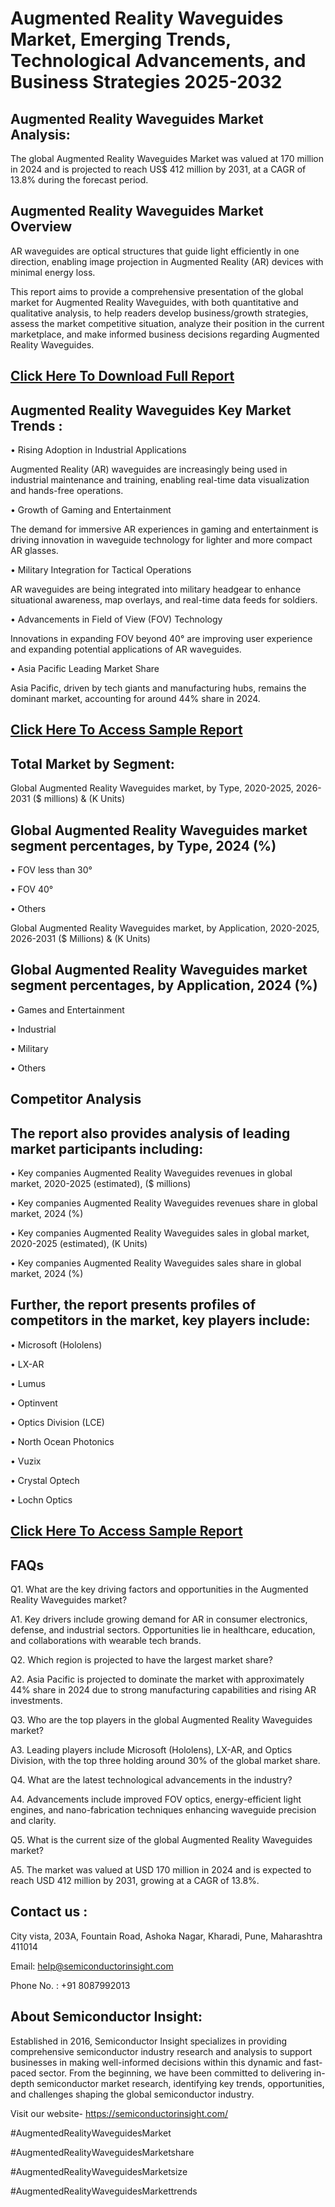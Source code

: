 Augmented Reality Waveguides Market, Emerging Trends, Technological Advancements, and Business Strategies 2025-2032
=
Augmented Reality Waveguides Market Analysis:
-
The global Augmented Reality Waveguides Market was valued at 170 million in 2024 and is projected to reach US$ 412 million by 2031, at a CAGR of 13.8% during the forecast period.

Augmented Reality Waveguides Market Overview
-
AR waveguides are optical structures that guide light efficiently in one direction, enabling image projection in Augmented Reality (AR) devices with minimal energy loss.

This report aims to provide a comprehensive presentation of the global market for Augmented Reality Waveguides, with both quantitative and qualitative analysis, to help readers develop business/growth strategies, assess the market competitive situation, analyze their position in the current marketplace, and make informed business decisions regarding Augmented Reality Waveguides.

[Click Here To Download Full Report](https://semiconductorinsight.com/report/augmented-reality-waveguides-market/)
-
Augmented Reality Waveguides Key Market Trends  :
-
•	Rising Adoption in Industrial Applications

Augmented Reality (AR) waveguides are increasingly being used in industrial maintenance and training, enabling real-time data visualization and hands-free operations.

•	Growth of Gaming and Entertainment

The demand for immersive AR experiences in gaming and entertainment is driving innovation in waveguide technology for lighter and more compact AR glasses.

•	Military Integration for Tactical Operations

AR waveguides are being integrated into military headgear to enhance situational awareness, map overlays, and real-time data feeds for soldiers.

•	Advancements in Field of View (FOV) Technology

Innovations in expanding FOV beyond 40° are improving user experience and expanding potential applications of AR waveguides.

•	Asia Pacific Leading Market Share

Asia Pacific, driven by tech giants and manufacturing hubs, remains the dominant market, accounting for around 44% share in 2024.

[Click Here To Access Sample Report](https://semiconductorinsight.com/download-sample-report/?product_id=91042)
-
Total Market by Segment:
-
Global Augmented Reality Waveguides market, by Type, 2020-2025, 2026-2031 ($ millions) & (K Units)

Global Augmented Reality Waveguides market segment percentages, by Type, 2024 (%)
-
•	FOV less than 30°

•	FOV 40°

•	Others

Global Augmented Reality Waveguides market, by Application, 2020-2025, 2026-2031 ($ Millions) & (K Units)

Global Augmented Reality Waveguides market segment percentages, by Application, 2024 (%)
-
•	Games and Entertainment

•	Industrial

•	Military

•	Others

Competitor Analysis
-
The report also provides analysis of leading market participants including:
-
•	Key companies Augmented Reality Waveguides revenues in global market, 2020-2025 (estimated), ($ millions)

•	Key companies Augmented Reality Waveguides revenues share in global market, 2024 (%)

•	Key companies Augmented Reality Waveguides sales in global market, 2020-2025 (estimated), (K Units)

•	Key companies Augmented Reality Waveguides sales share in global market, 2024 (%)

Further, the report presents profiles of competitors in the market, key players include:
-
•	Microsoft (Hololens)

•	LX-AR

•	Lumus

•	Optinvent

•	Optics Division (LCE)

•	North Ocean Photonics

•	Vuzix

•	Crystal Optech

•	Lochn Optics

[Click Here To Access Sample Report](https://semiconductorinsight.com/download-sample-report/?product_id=91042)
-
FAQs
-
Q1. What are the key driving factors and opportunities in the Augmented Reality Waveguides market?

A1. Key drivers include growing demand for AR in consumer electronics, defense, and industrial sectors. Opportunities lie in healthcare, education, and collaborations with wearable tech brands.

Q2. Which region is projected to have the largest market share?

A2. Asia Pacific is projected to dominate the market with approximately 44% share in 2024 due to strong manufacturing capabilities and rising AR investments.

Q3. Who are the top players in the global Augmented Reality Waveguides market?

A3. Leading players include Microsoft (Hololens), LX-AR, and Optics Division, with the top three holding around 30% of the global market share.

Q4. What are the latest technological advancements in the industry?

A4. Advancements include improved FOV optics, energy-efficient light engines, and nano-fabrication techniques enhancing waveguide precision and clarity.

Q5. What is the current size of the global Augmented Reality Waveguides market?

A5. The market was valued at USD 170 million in 2024 and is expected to reach USD 412 million by 2031, growing at a CAGR of 13.8%.

Contact us : 
-
City vista, 203A, Fountain Road, Ashoka Nagar, Kharadi, Pune, Maharashtra 411014

Email: help@semiconductorinsight.com

Phone No. : +91 8087992013

About Semiconductor Insight:
-
Established in 2016, Semiconductor Insight specializes in providing comprehensive semiconductor industry research and analysis to support businesses in making well-informed decisions within this dynamic and fast-paced sector. From the beginning, we have been committed to delivering in-depth semiconductor market research, identifying key trends, opportunities, and challenges shaping the global semiconductor industry.

Visit our website- https://semiconductorinsight.com/

#AugmentedRealityWaveguidesMarket 

#AugmentedRealityWaveguidesMarketshare

#AugmentedRealityWaveguidesMarketsize

#AugmentedRealityWaveguidesMarkettrends 
 
 

